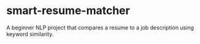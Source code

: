 # smart-resume-matcher
A beginner NLP project that compares a resume to a job description using keyword similarity.
